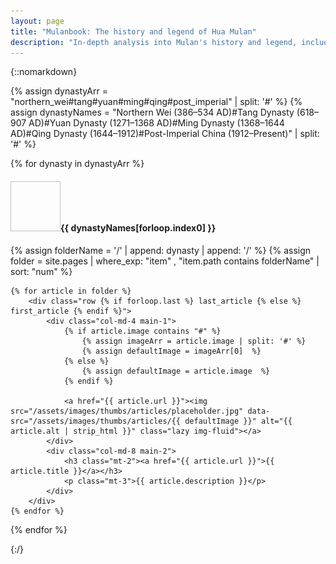 ```yaml
---
layout: page
title: "Mulanbook: The history and legend of Hua Mulan"
description: "In-depth analysis into Mulan's history and legend, including research on numerous retellings and historical references written over the past 1,500 years."
---
```


{::nomarkdown}

{% assign dynastyArr = "northern_wei#tang#yuan#ming#qing#post_imperial" | split: '#' %}
{% assign dynastyNames = "Northern Wei (386&ndash;534 AD)#Tang Dynasty (618&ndash;907 AD)#Yuan Dynasty (1271&ndash;1368 AD)#Ming Dynasty (1368&ndash;1644 AD)#Qing Dynasty (1644&ndash;1912)#Post-Imperial China (1912&ndash;Present)" | split: '#' %}

{% for dynasty in dynastyArr %}
	<h4 class="heading text-left mb-5"><img data-src="/assets/images/thumbs/dynasties/{{ dynasty }}.jpg" width="80" height="80" class="lazy">{{ dynastyNames[forloop.index0] }}</h4>
	{% assign folderName = '/' | append: dynasty | append: '/' %}
	{% assign folder = site.pages | where_exp: "item" , "item.path contains folderName" | sort: "num" %}

	{% for article in folder %}
		<div class="row {% if forloop.last %} last_article {% else %} first_article {% endif %}">
			<div class="col-md-4 main-1">
				{% if article.image contains "#" %}
					{% assign imageArr = article.image | split: '#' %}
					{% assign defaultImage = imageArr[0]  %}
				{% else %}
					{% assign defaultImage = article.image  %}
				{% endif %}

				<a href="{{ article.url }}"><img src="/assets/images/thumbs/articles/placeholder.jpg" data-src="/assets/images/thumbs/articles/{{ defaultImage }}" alt="{{ article.alt | strip_html }}" class="lazy img-fluid"></a>
			</div>
			<div class="col-md-8 main-2">
				<h3 class="mt-2"><a href="{{ article.url }}">{{ article.title }}</a></h3>
				<p class="mt-3">{{ article.description }}</p>
			</div>
		</div>
	{% endfor %}
{% endfor %}
<script type="text/javascript" src="https://cdn.jsdelivr.net/npm/vanilla-lazyload@12.0.0/dist/lazyload.min.js" onload="var lazyLoadInstance=new LazyLoad({elements_selector:'.lazy'});"></script>
{:/}
